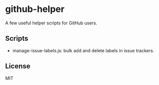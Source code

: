 # github-helper
A few useful helper scripts for GitHub users.

## Scripts
* manage-issue-labels.js: bulk add and delete labels in issue trackers.

## License
MIT
